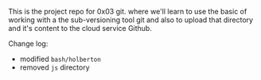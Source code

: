 This is the project repo for 0x03 git. 
where we'll learn to use the basic of working with a the sub-versioning tool git and also to upload that directory and it's content to the cloud service Github.

Change log:
  - modified `bash/holberton`
  - removed `js` directory
